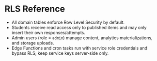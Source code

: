 # RLS Reference

- All domain tables enforce Row Level Security by default.
- Students receive read access only to published items and may only insert their own responses/attempts.
- Admin users (role = `admin`) manage content, analytics materializations, and storage uploads.
- Edge Functions and cron tasks run with service role credentials and bypass RLS; keep service keys server-side only.

